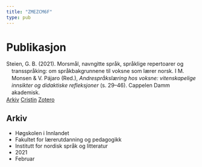 ```yaml
---
title: "ZMEZCM6F"
type: pub
---
```

<h1>Publikasjon</h1>
<article id="csl-bib-container-ZMEZCM6F" class="csl-bib-container">
  <div class="csl-bib-body" style="line-height: 1.35; padding-left: 1em; text-indent:-1em;">
  <div class="csl-entry">Steien, G. B. (2021). Morsm&#xE5;l, navngitte spr&#xE5;k, spr&#xE5;klige repertoarer og transspr&#xE5;king: om spr&#xE5;kbakgrunnene til voksne som l&#xE6;rer norsk. I M. Monsen &amp; V. P&#xE1;jaro (Red.), <i>Andrespr&#xE5;ksl&#xE6;ring hos voksne: vitenskapelige innsikter og didaktiske refleksjoner</i> (s. 29&#x2013;46). Cappelen Damm akademisk.</div>
</div>
  <div class="csl-bib-buttons">
    <a href="#taxonomy-article-ZMEZCM6F" class="csl-bib-button">Arkiv</a>
    <a href="https://app.cristin.no/results/show.jsf?id=1894201" alt="Cristin URL" class="csl-bib-button">Cristin</a>
    <a href="http://zotero.org/groups/5402882/items/ZMEZCM6F" alt="Zotero URL" class="csl-bib-button">Zotero</a>
  </div>
  <div id="csl-bib-meta-container-ZMEZCM6F"></div>
</article>
<div id="csl-bib-meta-ZMEZCM6F" class="csl-bib-meta">
  <article id="taxonomy-article-ZMEZCM6F" class="taxonomy-article">
    <h1>Arkiv</h1>
    <ul>
      <li>Høgskolen i Innlandet</li>
      <li>Fakultet for lærerutdanning og pedagogikk</li>
      <li>Institutt for nordisk språk og litteratur</li>
      <li>2021</li>
      <li>Februar</li>
    </ul>
  </article>
</div>
